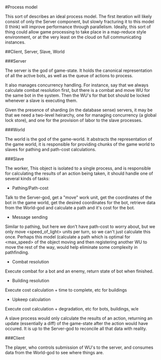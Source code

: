 #Process model

This sort of describes an ideal process model. The first iteration will likely
consist of only the Server component, but slowly fracturing it to this model (I
think) will improve performance through parallelism. Ideally, this sort of thing
could allow game processing to take place in a map-reduce style environment, or
at the very least on the cloud on full communicating instances.

##Client, Server, Slave, World

###Server

The server is the god of game-state. It holds the canonical representation of
all the active bots, as well as the queue of actions to process.

It also manages concurrency handling. For instance, say that we always calculate
combat resolution first, but there is a combat and move WU for the same bot in
the system. Then the WU's for that bot should be locked whenever a slave is
executing them.

Given the presence of sharding (in the database sense) servers, it may be that
we need a two-level heirarchy, one for managing concurrency (a global lock
store), and one for the provision of labor to the slave processes.

###World

The world is the god of the game-world. It abstracts the representation of the
game world, it is responsible for providing chunks of the game world to slaves
for pathing and path-cost calculations.

###Slave

The worker, This object is isolated to a single process, and is responsible for
calculating the results of an action being taken, it should handle one of
several kinds of tasks:

- Pathing/Path-cost

Talk to the Server-god, get a "move" work unit, get the coordinates of the bot
in the game world, get the desired coordinates for the bot, retrieve data from
the World-god and calculate a path and it's cost for the bot. 

- Message sending

Similar to pathing, but here we don't have path-cost to worry about, but we only
move <speed_of_light> units per turn, so we can't just calculate this once.
Perhaps this model (calculate a path which is optimal for <max_speed> of the
object moving and then registering another WU to move the rest of the way, would
help eliminate some complexity in pathfinding.

- Combat resolution

Execute combat for a bot and an enemy, return state of bot when finished.

- Building resolution

Execute cost calculation + time to complete, etc for buildings

- Upkeep calculation

Execute cost calculation + degradation, etc for bots, buildings, w/e


A slave process would only calculate the results of an action, returning an
update (essentially a diff) of the game-state after the action would have
occured. It is up to the Server-god to reconcile all that data with reality.

###Client

The player, who controls submission of WU's to the server, and consumes data
from the World-god to see where things are.


